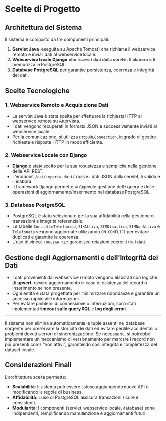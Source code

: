 # Scelte di Progetto

## Architettura del Sistema
Il sistema è composto da tre componenti principali:
1. **Servlet Java** (eseguita su Apache Tomcat) che richiama il webservice remoto e invia i dati al webservice locale.
2. **Webservice locale Django** che riceve i dati dalla servlet, li elabora e li memorizza in PostgreSQL.
3. **Database PostgreSQL** per garantire persistenza, coerenza e integrità dei dati.

## Scelte Tecnologiche

### **1. Webservice Remoto e Acquisizione Dati**
- La servlet Java è stata scelta per effettuare la richiesta HTTP al webservice remoto su AlterVista.
- I dati vengono recuperati in formato JSON e successivamente inviati al webservice locale.
- Per la comunicazione, si utilizza `HttpURLConnection`, in grado di gestire richieste e risposte HTTP in modo efficiente.

### **2. Webservice Locale con Django**
- **Django** è stato scelto per la sua robustezza e semplicità nella gestione delle API REST.
- L’endpoint `/api/importa-dati/` riceve i dati JSON dalla servlet, li valida e li elabora.
- Il framework Django permette un’agevole gestione delle query e delle operazioni di aggiornamento/inserimento nel database PostgreSQL.

### **3. Database PostgreSQL**
- PostgreSQL è stato selezionato per la sua affidabilità nella gestione di transazioni e integrità referenziale.
- Le tabelle `ContrattoTelefonico`, `SIMAttiva`, `SIMDisattiva`, `SIMNonAttiva` e `Telefonata` vengono aggiornate utilizzando `ON CONFLICT` per evitare duplicati e garantire la coerenza.
- L'uso di vincoli `FOREIGN KEY` garantisce relazioni coerenti tra i dati.

## Gestione degli Aggiornamenti e dell'Integrità dei Dati

- I dati provenienti dal webservice remoto vengono elaborati con logiche di **upsert**, ovvero aggiornamento in caso di esistenza del record o inserimento se non presente.
- Ogni entità è stata progettata per minimizzare ridondanze e garantire un accesso rapido alle informazioni.
- Per evitare problemi di connessione o interruzioni, sono stati implementati **timeout sulle query SQL** e **log degli errori**.
---
Il sistema non elimina automaticamente le tuple assenti nel database sorgente per preservare la storicità dei dati ed evitare perdite accidentali o problemi dovuti a errori di sincronizzazione. Se necessario, si potrebbe implementare un meccanismo di versionamento per marcare i record non più presenti come “non attivi”, garantendo così integrità e completezza del dataset locale.

## Considerazioni Finali
L’architettura scelta permette:
- **Scalabilità**: Il sistema può essere esteso aggiungendo nuove API o modificando le regole di business.
- **Affidabilità**: L’uso di PostgreSQL assicura transazioni sicure e consistenti.
- **Modularità**: I componenti (servlet, webservice locale, database) sono indipendenti, semplificando manutenzione e aggiornamenti futuri.


